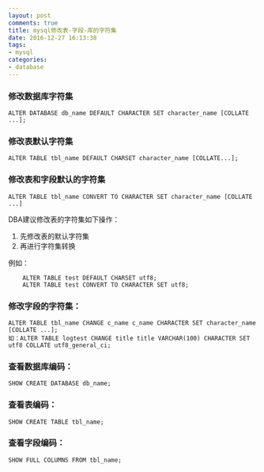 ```yaml
---
layout: post
comments: true
title: mysql修改表-字段-库的字符集
date: 2016-12-27 16:13:38
tags:
- mysql
categories:
- database
---
```


### 修改数据库字符集

    ALTER DATABASE db_name DEFAULT CHARACTER SET character_name [COLLATE ...];
    
### 修改表默认字符集

    ALTER TABLE tbl_name DEFAULT CHARSET character_name [COLLATE...];
    
### 修改表和字段默认的字符集    

    ALTER TABLE tbl_name CONVERT TO CHARACTER SET character_name [COLLATE ...]

DBA建议修改表的字符集如下操作：

1. 先修改表的默认字符集
2. 再进行字符集转换

例如：

        ALTER TABLE test DEFAULT CHARSET utf8;
        ALTER TABLE test CONVERT TO CHARACTER SET utf8; 
        
### 修改字段的字符集：               

    ALTER TABLE tbl_name CHANGE c_name c_name CHARACTER SET character_name [COLLATE ...];
    如：ALTER TABLE logtest CHANGE title title VARCHAR(100) CHARACTER SET utf8 COLLATE utf8_general_ci;
    
### 查看数据库编码：

    SHOW CREATE DATABASE db_name;

### 查看表编码：

    SHOW CREATE TABLE tbl_name;

### 查看字段编码：

    SHOW FULL COLUMNS FROM tbl_name;    
        


